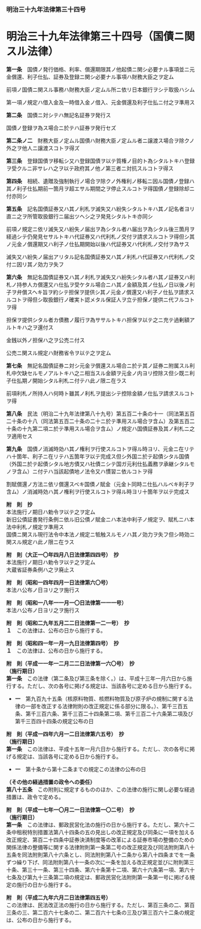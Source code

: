 ### 明治三十九年法律第三十四号  
# 明治三十九年法律第三十四号（国債ニ関スル法律）  
  
**第一条**　国債ノ発行価格、利率、償還期限其ノ他起債ニ関シ必要ナル事項並ニ元金償還、利子仕払、証券及登録ニ関シ必要ナル事項ハ財務大臣之ヲ定ム  
  
前項ノ国債ニ関スル事務ハ財務大臣ノ定ムル所ニ依リ日本銀行ヲシテ取扱ハシム  
  
第一項ノ規定ハ借入金及一時借入金ノ借入、元金償還及利子仕払ニ付之ヲ準用ス  
  
**第二条**　国債ニ対シテハ無記名証券ヲ発行ス  
  
国債ノ登録ヲ為ス場合ニ於テハ証券ヲ発行セズ  
  
**第二条ノ二**　財務大臣ノ定ムル国債ハ財務大臣ノ定ムル者ニ譲渡ス場合ヲ除クノ外之ヲ他人ニ譲渡スコトヲ得ズ  
  
**第三条**　登録国債ヲ移転シ又ハ登録国債ヲ以テ質権ノ目的ト為シタルトキハ登録ヲ受クルニ非サレハ之ヲ以テ政府其ノ他ノ第三者ニ対抗スルコトヲ得ス  
  
**第四条**　相続、遺贈及強制執行ノ場合ヲ除クノ外権利ノ移転ニ因ル国債ノ登録ハ其ノ利子仕払期前一箇月ヲ超エサル期間之ヲ停止スルコトヲ得国債ノ登録除却ニ付亦同シ  
  
**第五条**　記名国債証券又ハ其ノ利札ヲ滅失又ハ紛失シタルトキハ其ノ記名者ヨリ直ニ之ヲ所管取扱銀行ニ届出ツヘシ之ヲ発見シタルトキ亦同シ  
  
前項ノ規定ニ依リ滅失又ハ紛失ノ届出ヲ為シタル者ハ届出ヲ為シタル後三箇月ヲ経過シテ仍発見セサルトキハ代証券又ハ代利札ノ交付ヲ請求スルコトヲ得但シ其ノ元金ノ償還期又ハ利子ノ仕払期開始以後ハ代証券又ハ代利札ノ交付ヲ為サス  
  
滅失又ハ紛失ノ届出アリタル記名国債証券又ハ其ノ利札ハ代証券又ハ代利札ノ交付ニ因リ其ノ効力ヲ失フ  
  
**第六条**　無記名国債証券又ハ其ノ利札ヲ滅失又ハ紛失シタル者ハ其ノ証券又ハ利札ノ持参人カ償還又ハ仕払ヲ受ケタル場合ニハ其ノ金額及其ノ仕払ノ日以後ノ利子ヲ弁償スヘキ旨ヲ約シテ担保ヲ提供シ其ノ元金ノ償還又ハ利子ノ仕払ヲ請求スルコトヲ得但シ取扱銀行ノ確実ト認メタル保証人ヲ立テ担保ノ提供ニ代フルコトヲ得  
  
担保ヲ提供シタル者カ債務ノ履行ヲ為ササルトキハ担保ヲ以テ之ニ充テ過剰額アルトキハ之ヲ還付ス  
  
金銭以外ノ担保ハ之ヲ公売ニ付ス  
  
公売ニ関スル規定ハ財務省令ヲ以テ之ヲ定ム  
  
**第七条**　無記名国債証券ニ対シ元金ヲ償還スル場合ニ於テ其ノ証券ニ附属スル利札中欠缺セルモノアルトキハ之ニ相当スル金額ヲ元金ノ内ヨリ控除ス但シ既ニ利子仕払期ノ開始シタル利札ニ付テハ此ノ限ニ在ラス  
  
前項利札ノ所持人ハ何時ト雖其ノ利札ヲ提出シテ控除金額ノ仕払ヲ請求スルコトヲ得  
  
**第八条**　民法（明治二十九年法律第八十九号）第五百二十条の十一（同法第五百二十条の十八（同法第五百二十条の二十ニ於テ準用スル場合ヲ含ム）及第五百二十条の十九第二項ニ於テ準用スル場合ヲ含ム）ノ規定ハ国債証券及其ノ利札ニ之ヲ適用セス  
  
**第九条**　国債ノ消滅時効ハ其ノ権利ヲ行使スルコトヲ得ル時ヨリ、元金ニ在リテハ十箇年、利子ニ在リテハ五箇年ヲ以テ完成ス但シ外国ニ於テ起債シタル国債（外国ニ於テ起債シタル地方債又ハ社債ニシテ国ガ元利仕払義務ヲ承継シタルモノヲ含ム）ニ付テハ当該起債地ノ法令又ハ慣習ニ依ルコトヲ得  
  
割賦償還ノ方法ニ依リ償還スベキ国債ノ賦金（元金ト同時ニ仕払ハルベキ利子ヲ含ム）ノ消滅時効ハ其ノ権利ヲ行使スルコトヲ得ル時ヨリ十箇年ヲ以テ完成ス  
  
**附　則　抄**  
本法施行ノ期日ハ勅令ヲ以テ之ヲ定ム  
新旧公債証書発行条例ニ依ル旧公債ノ賦金ニハ本法中利子ノ規定ヲ、賦札ニハ本法中利札ノ規定ヲ準用ス  
国債ニ関スル現行法令中本法ノ規定ニ牴触スルモノハ其ノ効力ヲ失フ但シ時効ニ関スル規定ハ此ノ限ニ在ラス  
  
**附　則（大正一〇年四月八日法律第四四号）　抄**  
本法施行ノ期日ハ勅令ヲ以テ之ヲ定ム  
大蔵省証券条例ハ之ヲ廃止ス  
  
**附　則（昭和一四年四月一日法律第六〇号）**  
本法ハ公布ノ日ヨリ之ヲ施行ス  
  
**附　則（昭和一八年一一月一〇日法律第一一一号）**  
本法ハ公布ノ日ヨリ之ヲ施行ス  
  
**附　則（昭和二九年五月二二日法律第一二一号）　抄**  
**１**　この法律は、公布の日から施行する。  
  
**附　則（昭和四一年一月一九日法律第四号）　抄**  
**１**　この法律は、公布の日から施行する。  
  
**附　則（平成一一年一二月二二日法律第一六〇号）　抄**  
**（施行期日）**  
**第一条**　この法律（第二条及び第三条を除く。）は、平成十三年一月六日から施行する。ただし、次の各号に掲げる規定は、当該各号に定める日から施行する。  
* **一**　第九百九十五条（核原料物質、核燃料物質及び原子炉の規制に関する法律の一部を改正する法律附則の改正規定に係る部分に限る。）、第千三百五条、第千三百六条、第千三百二十四条第二項、第千三百二十六条第二項及び第千三百四十四条の規定公布の日  
  
**附　則（平成一四年六月一二日法律第六五号）　抄**  
**（施行期日）**  
**第一条**　この法律は、平成十五年一月六日から施行する。ただし、次の各号に掲げる規定は、当該各号に定める日から施行する。  
* **一**　第十条から第十二条までの規定この法律の公布の日  
  
**（その他の経過措置の政令への委任）**  
**第八十五条**　この附則に規定するもののほか、この法律の施行に関し必要な経過措置は、政令で定める。  
  
**附　則（平成一七年一〇月二一日法律第一〇二号）　抄**  
**（施行期日）**  
**第一条**　この法律は、郵政民営化法の施行の日から施行する。ただし、第六十二条中租税特別措置法第八十四条の五の見出しの改正規定及び同条に一項を加える改正規定、第百二十四条中証券決済制度等の改革による証券市場の整備のための関係法律の整備等に関する法律附則第一条第二号の改正規定及び同法附則第八十五条を同法附則第八十六条とし、同法附則第八十二条から第八十四条までを一条ずつ繰り下げ、同法附則第八十一条の次に一条を加える改正規定並びに附則第三十条、第三十一条、第三十四条、第六十条第十二項、第六十六条第一項、第六十七条及び第九十三条第二項の規定は、郵政民営化法附則第一条第一号に掲げる規定の施行の日から施行する。  
  
**附　則（平成二九年六月二日法律第四五号）**  
この法律は、民法改正法の施行の日から施行する。ただし、第百三条の二、第百三条の三、第二百六十七条の二、第二百六十七条の三及び第三百六十二条の規定は、公布の日から施行する。  
  
